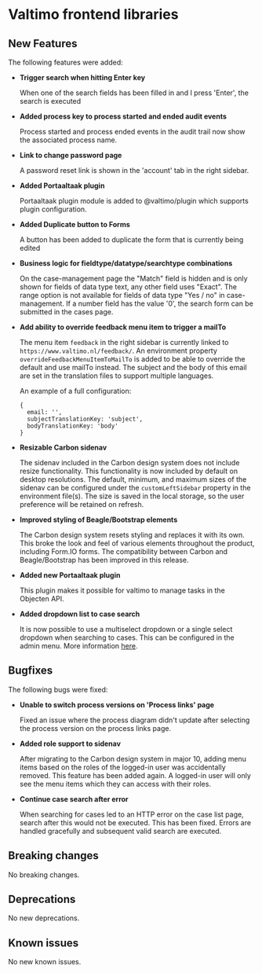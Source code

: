# Valtimo frontend libraries

## New Features

The following features were added:

*   **Trigger search when hitting Enter key**

    When one of the search fields has been filled in and I press 'Enter', the search is executed
*   **Added process key to process started and ended audit events**

    Process started and process ended events in the audit trail now show the associated process name.
*   **Link to change password page**

    A password reset link is shown in the 'account' tab in the right sidebar.
*   **Added Portaaltaak plugin**

    Portaaltaak plugin module is added to @valtimo/plugin which supports plugin configuration.
*   **Added Duplicate button to Forms**

    A button has been added to duplicate the form that is currently being edited
*   **Business logic for fieldtype/datatype/searchtype combinations**

    On the case-management page the "Match" field is hidden and is only shown for fields of data type text, any other field uses "Exact". The range option is not available for fields of data type "Yes / no" in case-management. If a number field has the value '0', the search form can be submitted in the cases page.
*   **Add ability to override feedback menu item to trigger a mailTo**

    The menu item `feedback` in the right sidebar is currently linked to `https://www.valtimo.nl/feedback/`. An environment property `overrideFeedbackMenuItemToMailTo` is added to be able to override the default and use mailTo instead. The subject and the body of this email are set in the translation files to support multiple languages.

    An example of a full configuration:

    ```
    {
      email: '',
      subjectTranslationKey: 'subject',
      bodyTranslationKey: 'body'
    }
    ```
*   **Resizable Carbon sidenav**

    The sidenav included in the Carbon design system does not include resize functionality. This functionality is now included by default on desktop resolutions. The default, minimum, and maximum sizes of the sidenav can be configured under the `customLeftSidebar` property in the environment file(s). The size is saved in the local storage, so the user preference will be retained on refresh.
*   **Improved styling of Beagle/Bootstrap elements**

    The Carbon design system resets styling and replaces it with its own. This broke the look and feel of various elements throughout the product, including Form.IO forms. The compatibility between Carbon and Beagle/Bootstrap has been improved in this release.
*   **Added new Portaaltaak plugin**

    This plugin makes it possible for valtimo to manage tasks in the Objecten API.
*   **Added dropdown list to case search**

    It is now possible to use a multiselect dropdown or a single select dropdown when searching to cases. This can be configured in the admin menu. More information [here](broken-reference).

## Bugfixes

The following bugs were fixed:

*   **Unable to switch process versions on 'Process links' page**

    Fixed an issue where the process diagram didn't update after selecting the process version on the process links page.
*   **Added role support to sidenav**

    After migrating to the Carbon design system in major 10, adding menu items based on the roles of the logged-in user was accidentally removed. This feature has been added again. A logged-in user will only see the menu items which they can access with their roles.
*   **Continue case search after error**

    When searching for cases led to an HTTP error on the case list page, search after this would not be executed. This has been fixed. Errors are handled gracefully and subsequent valid search are executed.

## Breaking changes

No breaking changes.

## Deprecations

No new deprecations.

## Known issues

No new known issues.

